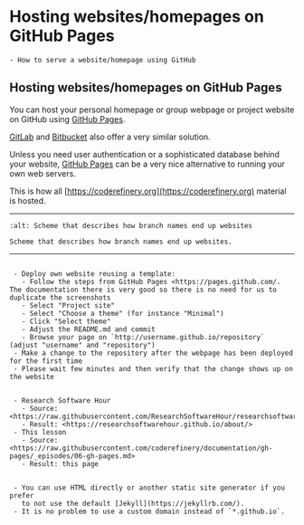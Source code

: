 # Hosting websites/homepages on GitHub Pages

```{questions}
- How to serve a website/homepage using GitHub
```

## Hosting websites/homepages on GitHub Pages

You can host your personal homepage or group webpage
or project website on GitHub using
[GitHub Pages](https://pages.github.com/).

[GitLab](https://about.gitlab.com/features/pages/) and
[Bitbucket](https://confluence.atlassian.com/bitbucket/publishing-a-website-on-bitbucket-cloud-221449776.html)
also offer a very similar solution.

Unless you need user authentication or a sophisticated database behind your website,
[GitHub Pages](https://pages.github.com/) can be a very nice alternative
to running your own web servers.

This is how all
[https://coderefinery.org](https://coderefinery.org)
material is hosted.

---

```{figure} img/gh-pages.svg
:alt: Scheme that describes how branch names end up websites

Scheme that describes how branch names end up websites.
```

---

```{challenge} Exercise: Your own github page

 - Deploy own website reusing a template:
   - Follow the steps from GitHub Pages <https://pages.github.com/. The documentation there is very good so there is no need for us to duplicate the screenshots
   - Select "Project site"
   - Select "Choose a theme" (for instance "Minimal")
   - Click "Select theme"
   - Adjust the README.md and commit
   - Browse your page on `http://username.github.io/repository` (adjust "username" and "repository")
 - Make a change to the repository after the webpage has been deployed for the first time
 - Please wait few minutes and then verify that the change shows up on the website
```


```{callout} Real-life examples

 - Research Software Hour
   - Source: <https://raw.githubusercontent.com/ResearchSoftwareHour/researchsoftwarehour.github.io/main/content/about.md>
   - Result: <https://researchsoftwarehour.github.io/about/>
 - This lesson
   - Source: <https://raw.githubusercontent.com/coderefinery/documentation/gh-pages/_episodes/06-gh-pages.md>
   - Result: this page
```

```{discussion}

 - You can use HTML directly or another static site generator if you prefer
   to not use the default [Jekyll](https://jekyllrb.com/).
 - It is no problem to use a custom domain instead of `*.github.io`.
```
